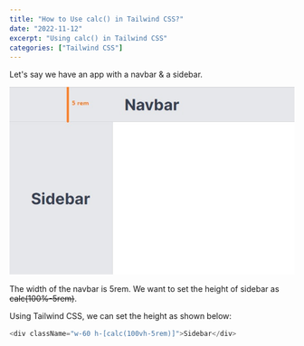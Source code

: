 ```yaml
---
title: "How to Use calc() in Tailwind CSS?"
date: "2022-11-12"
excerpt: "Using calc() in Tailwind CSS"
categories: ["Tailwind CSS"]
---
```


Let's say we have an app with a navbar & a sidebar.

![Web App](../images/Calc/app.jpg)

The width of the navbar is 5rem. We want to set the height of sidebar as ~~calc(100%-5rem)~~.

Using Tailwind CSS, we can set the height as shown below:

```js
<div className="w-60 h-[calc(100vh-5rem)]">Sidebar</div>
```
